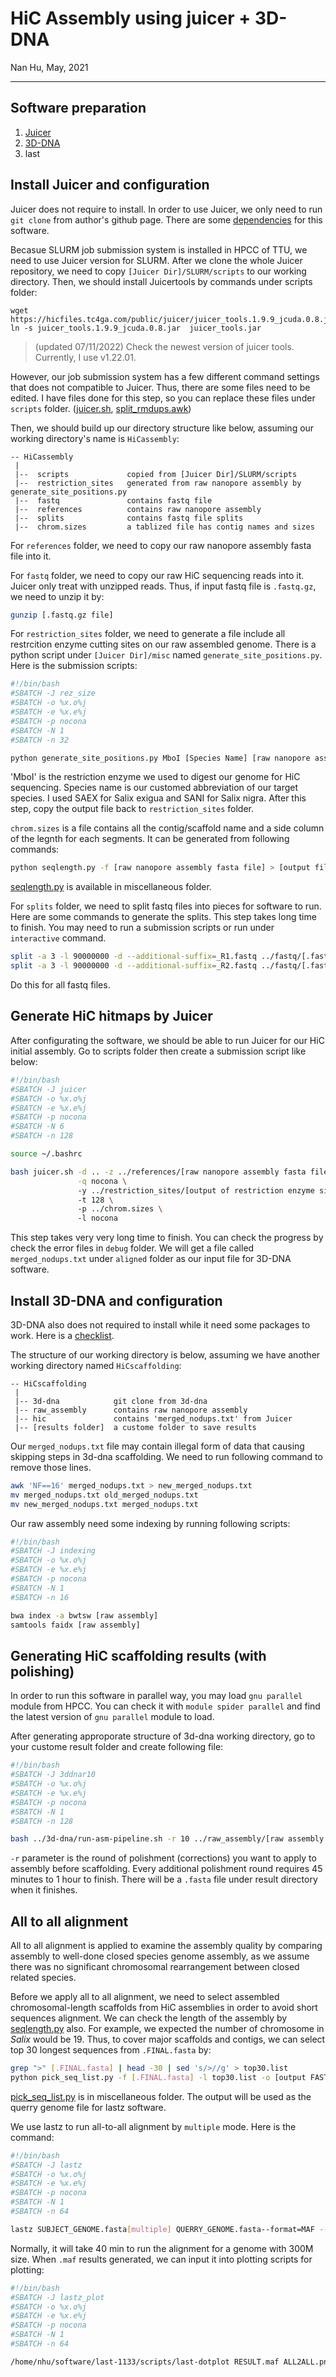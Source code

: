 # HiC Assembly using juicer + 3D-DNA
Nan Hu, May, 2021

---

## Software preparation
1. [Juicer](https://github.com/aidenlab/juicer)
2. [3D-DNA](https://github.com/aidenlab/3d-dna)
3. last

## Install Juicer and configuration
Juicer does not require to install. In order to use Juicer, we only need to run `git clone` from author's github page. There are some [dependencies](https://github.com/aidenlab/juicer#readme) for this software.

Becasue SLURM job submission system is installed in HPCC of TTU, we need to use Juicer version for SLURM. After we clone the whole Juicer repository, we need to copy `[Juicer Dir]/SLURM/scripts` to our working directory. Then, we should install Juicertools by commands under scripts folder:
```
wget https://hicfiles.tc4ga.com/public/juicer/juicer_tools.1.9.9_jcuda.0.8.jar
ln -s juicer_tools.1.9.9_jcuda.0.8.jar  juicer_tools.jar
```
> (updated 07/11/2022) Check the newest version of juicer tools. Currently, I use v1.22.01.

However, our job submission system has a few different command settings that does not compatible to Juicer. Thus, there are some files need to be edited. I have files done for this step, so you can replace these files under `scripts` folder. ([juicer.sh](https://github.com/gudusanjiao/HiCassembly/blob/main/miscellaneous/juicer.sh), [split_rmdups.awk](https://github.com/gudusanjiao/HiCassembly/blob/main/miscellaneous/split_rmdups.awk))

Then, we should build up our directory structure like below, assuming our working directory's name is `HiCassembly`:
```
-- HiCassembly
 |
 |--  scripts             copied from [Juicer Dir]/SLURM/scripts
 |--  restriction_sites   generated from raw nanopore assembly by generate_site_positions.py
 |--  fastq               contains fastq file
 |--  references          contains raw nanopore assembly
 |--  splits              contains fastq file splits
 |--  chrom.sizes         a tablized file has contig names and sizes
```
For `references` folder, we need to copy our raw nanopore assembly fasta file into it.

For `fastq` folder, we need to copy our raw HiC sequencing reads into it. Juicer only treat with unzipped reads. Thus, if input fastq file is `.fastq.gz`, we need to unzip it by:
```bash
gunzip [.fastq.gz file]
```

For `restriction_sites` folder, we need to generate a file include all restrcition enzyme cutting sites on our raw assembled genome. There is a python script under `[Juicer Dir]/misc` named `generate_site_positions.py`. Here is the submission scripts:
```bash
#!/bin/bash
#SBATCH -J rez_size
#SBATCH -o %x.o%j
#SBATCH -e %x.e%j
#SBATCH -p nocona
#SBATCH -N 1
#SBATCH -n 32

python generate_site_positions.py MboI [Species Name] [raw nanopore assembly fasta file]

```
'MboI' is the restriction enzyme we used to digest our genome for HiC sequencing. Species name is our customed abbreviation of our target species. I used SAEX for Salix exigua and SANI for Salix nigra. After this step, copy the output file back to `restriction_sites` folder.

`chrom.sizes` is a file contains all the contig/scaffold name and a side column of the legnth for each segments. It can be generated from following commands:
```bash
python seqlength.py -f [raw nanopore assembly fasta file] > [output file name]

```
[seqlength.py](https://github.com/gudusanjiao/HiCassembly/blob/main/miscellaneous/seqlength.py) is available in miscellaneous folder.

For `splits` folder, we need to split fastq files into pieces for software to run. Here are some commands to generate the splits. This step takes long time to finish. You may need to run a submission scripts or run under `interactive` command.
```bash
split -a 3 -l 90000000 -d --additional-suffix=_R1.fastq ../fastq/[.fastq files]
split -a 3 -l 90000000 -d --additional-suffix=_R2.fastq ../fastq/[.fastq files]

```
Do this for all fastq files.

## Generate HiC hitmaps by Juicer

After configurating the software, we should be able to run Juicer for our HiC initial assembly. Go to scripts folder then create a submission script like below:
```bash
#!/bin/bash
#SBATCH -J juicer
#SBATCH -o %x.o%j
#SBATCH -e %x.e%j
#SBATCH -p nocona
#SBATCH -N 6
#SBATCH -n 128

source ~/.bashrc

bash juicer.sh -d .. -z ../references/[raw nanopore assembly fasta file] \
               -q nocona \ 
               -y ../restriction_sites/[output of restriction enzyme sites] \ 
               -t 128 \ 
               -p ../chrom.sizes \ 
               -l nocona

```
This step takes very very long time to finish. You can check the progress by check the error files in `debug` folder. We will get a file called `merged_nodups.txt` under `aligned` folder as our input file for 3D-DNA software.

## Install 3D-DNA and configuration
3D-DNA also does not required to install while it need some packages to work. Here is a [checklist](https://github.com/aidenlab/3d-dna#readme).

The structure of our working directory is below, assuming we have another working directory named `HiCscaffolding`:
```
-- HiCscaffolding
 |
 |-- 3d-dna            git clone from 3d-dna
 |-- raw_assembly      contains raw nanopore assembly 
 |-- hic               contains 'merged_nodups.txt' from Juicer
 |-- [results folder]  a custome folder to save results
```
Our `merged_nodups.txt` file may contain illegal form of data that causing skipping steps in 3d-dna scaffolding. We need to run following command to remove those lines.
```bash
awk 'NF==16' merged_nodups.txt > new_merged_nodups.txt
mv merged_nodups.txt old_merged_nodups.txt
mv new_merged_nodups.txt merged_nodups.txt
```

Our raw assembly need some indexing by running following scripts:
```bash
#!/bin/bash
#SBATCH -J indexing
#SBATCH -o %x.o%j
#SBATCH -e %x.e%j
#SBATCH -p nocona
#SBATCH -N 1
#SBATCH -n 16

bwa index -a bwtsw [raw assembly] 
samtools faidx [raw assembly] 
```

## Generating HiC scaffolding results (with polishing)
In order to run this software in parallel way, you may load `gnu parallel` module from HPCC. You can check it with `module spider parallel` and find the latest version of `gnu parallel` module to load.

After generating approporate structure of 3d-dna working directory, go to your custome result folder and create following file:
```bash
#!/bin/bash
#SBATCH -J 3ddnar10
#SBATCH -o %x.o%j
#SBATCH -e %x.e%j
#SBATCH -p nocona
#SBATCH -N 1
#SBATCH -n 128

bash ../3d-dna/run-asm-pipeline.sh -r 10 ../raw_assembly/[raw assembly fasta] ../hic/merged_nodups.txt

```
`-r` parameter is the round of polishment (corrections) you want to apply to assembly before scaffolding. Every additional polishment round requires 45 minutes to 1 hour to finish. There will be a `.fasta` file under result directory when it finishes.

## All to all alignment
All to all alignment is applied to examine the assembly quality by comparing assembly to well-done closed species genome assembly, as we assume there was no significant chromosomal rearrangement between closed related species.

Before we apply all to all alignment, we need to select assembled chromosomal-length scaffolds from HiC assemblies in order to avoid short sequences alignment. We can check the length of the assembly by [seqlength.py](https://github.com/gudusanjiao/HiCassembly/blob/main/miscellaneous/seqlength.py) also. For example, we expected the number of chromosome in *Salix* would be 19. Thus, to cover major scaffolds and contigs, we can select top 30 longest sequences from `.FINAL.fasta` by:
```bash
grep ">" [.FINAL.fasta] | head -30 | sed 's/>//g' > top30.list
python pick_seq_list.py -f [.FINAL.fasta] -l top30.list -o [output FASTA]
```

[pick_seq_list.py](https://github.com/gudusanjiao/HiCassembly/blob/main/miscellaneous/pick_seq_list.py) is in miscellaneous folder. The output will be used as the querry genome file for lastz software. 

We use lastz to run all-to-all alignment by `multiple` mode. Here is the command:
```bash
#!/bin/bash
#SBATCH -J lastz
#SBATCH -o %x.o%j
#SBATCH -e %x.e%j
#SBATCH -p nocona
#SBATCH -N 1
#SBATCH -n 64

lastz SUBJECT_GENOME.fasta[multiple] QUERRY_GENOME.fasta--format=MAF --chain --gapped --transition --maxwordcount=4 --exact=100 --step=20 > RESULTS.maf

```
Normally, it will take 40 min to run the alignment for a genome with 300M size. When `.maf` results generated, we can input it into plotting scripts for plotting:
```bash
#!/bin/bash
#SBATCH -J lastz_plot
#SBATCH -o %x.o%j
#SBATCH -e %x.e%j
#SBATCH -p nocona
#SBATCH -N 1
#SBATCH -n 64

/home/nhu/software/last-1133/scripts/last-dotplot RESULT.maf ALL2ALL.png

```

